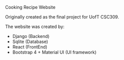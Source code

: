 Cooking Recipe Website

Originally created as the final project for UofT CSC309.

The website was created by:
  - Django (Backend)
  - Sqlite (Database)
  - React (FrontEnd)
  - Bootstrap 4 + Material UI (UI framework)
